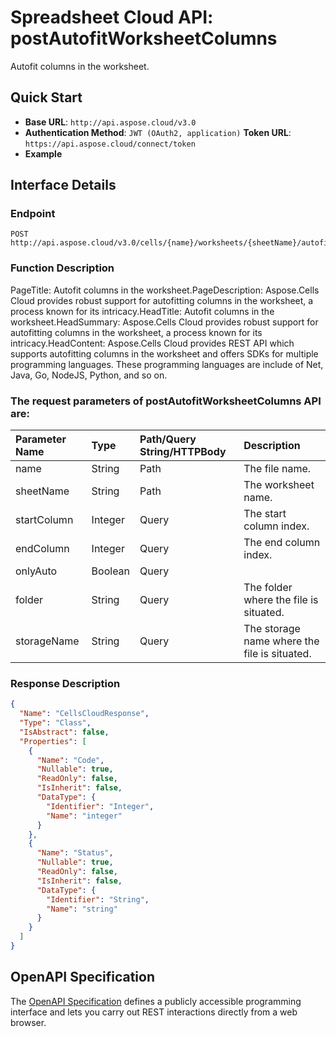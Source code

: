 # **Spreadsheet Cloud API: postAutofitWorksheetColumns**

Autofit columns in the worksheet. 


## **Quick Start**

- **Base URL**: `http://api.aspose.cloud/v3.0`
- **Authentication Method**: `JWT (OAuth2, application)`  **Token URL**: `https://api.aspose.cloud/connect/token`
- **Example** 

## **Interface Details**

### **Endpoint** 

```
POST http://api.aspose.cloud/v3.0/cells/{name}/worksheets/{sheetName}/autofitcolumns
```
### **Function Description**
PageTitle: Autofit columns in the worksheet.PageDescription: Aspose.Cells Cloud provides robust support for autofitting columns in the worksheet, a process known for its intricacy.HeadTitle: Autofit columns in the worksheet.HeadSummary: Aspose.Cells Cloud provides robust support for autofitting columns in the worksheet, a process known for its intricacy.HeadContent: Aspose.Cells Cloud provides REST API which supports autofitting columns in the worksheet and offers SDKs for multiple programming languages. These programming languages are include of Net, Java, Go, NodeJS, Python, and so on.

### The request parameters of **postAutofitWorksheetColumns** API are: 

| Parameter Name | Type | Path/Query String/HTTPBody | Description | 
| :- | :- | :- |:- | 
|name|String|Path|The file name.|
|sheetName|String|Path|The worksheet name.|
|startColumn|Integer|Query|The start column index.|
|endColumn|Integer|Query|The end column index.|
|onlyAuto|Boolean|Query||
|folder|String|Query|The folder where the file is situated.|
|storageName|String|Query|The storage name where the file is situated.|

### **Response Description**
```json
{
  "Name": "CellsCloudResponse",
  "Type": "Class",
  "IsAbstract": false,
  "Properties": [
    {
      "Name": "Code",
      "Nullable": true,
      "ReadOnly": false,
      "IsInherit": false,
      "DataType": {
        "Identifier": "Integer",
        "Name": "integer"
      }
    },
    {
      "Name": "Status",
      "Nullable": true,
      "ReadOnly": false,
      "IsInherit": false,
      "DataType": {
        "Identifier": "String",
        "Name": "string"
      }
    }
  ]
}
```


## OpenAPI Specification

The [OpenAPI Specification](https://reference.aspose.cloud/cells/#/WorksheetsController/PostAutofitWorksheetColumns) defines a publicly accessible programming interface and lets you carry out REST interactions directly from a web browser.


